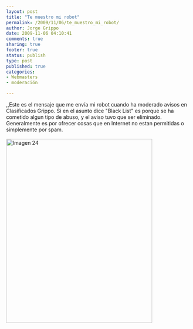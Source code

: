 ```yaml
--- 
layout: post
title: "Te muestro mi robot"
permalink: /2009/11/06/te_muestro_mi_robot/
author: Jorge Grippo
date: 2009-11-06 04:10:41
comments: true
sharing: true
footer: true
status: publish
type: post
published: true
categories: 
- Webmasters
- moderación

---
```

<!-- 111 -->
,,Este es el mensaje que me envía mi robot cuando ha moderado avisos en
Clasificados Grippo. Si en el asunto dice "Black List" es porque se ha
cometido algun tipo de abuso, y el aviso tuvo que ser eliminado.
Generalmente es por ofrecer cosas que en Internet no estan permitidas o
simplemente por spam.<br /><br /> <a href="http://www.flickr.com/photos/grippo/4078166589/" title="Imagen 24 por jorge_grippo, en Flickr"><img src="http://farm3.static.flickr.com/2535/4078166589_87225aaa12.jpg" alt="Imagen 24" height="500" width="398" /></a><br /><br /><br /><br />


